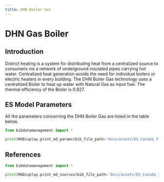 ```yaml
---
title: DHN Boiler Gas
---
```


# DHN Gas Boiler

## Introduction

District heating is a system for distributing heat from a centralized
source to consumers via a network of underground insulated pipes
carrying hot water. Centralized heat generation avoids the need for
individual boilers or electric heaters in every building. The DHN Boiler
Gas technology uses a centralized Boiler to heat up water with Natural
Gas as input fuel. The thermal efficiency of the Boiler is 0.927.

## ES Model Parameters

All the parameters concerning the DHN Boiler Gas are listed in the table
below.

```python exec="on"
from bibdatamanagement import *

print(MdDisplay.print_md_params(bib_file_path='docs/assets/ES_Canada_3.bib',filter_entry='DHN_BOILER_GAS'))
```

## References

```python exec="on"
from bibdatamanagement import *

print(MdDisplay.print_md_sources(bib_file_path='docs/assets/ES_Canada_3.bib',filter_entry='DHN_BOILER_GAS'))
```

